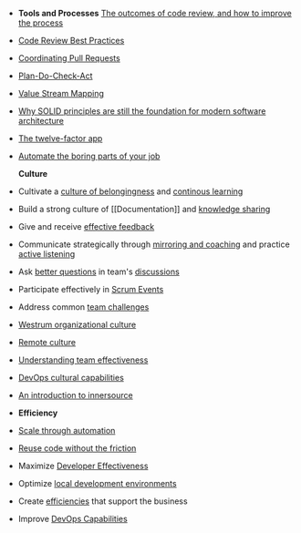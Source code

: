 - **Tools and Processes**
  [The outcomes of code review, and how to improve the process](https://www.pluralsight.com/blog/tutorials/code-review)
- [Code Review Best Practices](https://appunite.com/blog/code-review-best-practices)
- [Coordinating Pull Requests](https://octoverse.github.com/writing-code-faster/#coordinating-pull-requests)
- [Plan-Do-Check-Act](https://whatis.techtarget.com/definition/PDCA-plan-do-check-act)
- [Value Stream Mapping](https://www.atlassian.com/continuous-delivery/principles/value-stream-mapping)
- [Why SOLID principles are still the foundation for modern software architecture](https://stackoverflow.blog/2021/11/01/why-solid-principles-are-still-the-foundation-for-modern-software-architecture/)
- [The twelve-factor app](https://12factor.net/)
- [Automate the boring parts of your job](https://stackoverflow.blog/2022/07/25/automate-the-boring-parts-of-your-job)
  
  **Culture**
- Cultivate a [culture of belongingness](https://docs.microsoft.com/en-us/learn/modules/cultivate-culture-belongingness/) and [continous learning](professional-development.md)
- Build a strong culture of [[Documentation]] and [knowledge sharing](https://github.com/readme/guides/public-documentation)
- Give and receive [effective feedback](https://docs.microsoft.com/en-us/learn/modules/give-receive-effective-feedback/)
- Communicate strategically through [mirroring and coaching](https://docs.microsoft.com/en-us/learn/modules/communicate-strategically-mirror-coach/) and practice [active listening](https://docs.microsoft.com/en-us/learn/modules/practice-active-listening/)
- Ask [better questions](https://stackoverflow.com/help/how-to-ask) in team's [discussions](https://docs.github.com/en/discussions)
- Participate effectively in [Scrum Events](https://scrumguides.org/scrum-guide.html#scrum-events)
- Address common [team challenges](https://www.atlassian.com/team-playbook)
- [Westrum organizational culture](https://cloud.google.com/architecture/devops/devops-culture-westrum-organizational-culture)
- [Remote culture](https://about.gitlab.com/company/culture/all-remote/)
- [Understanding team effectiveness](https://rework.withgoogle.com/guides/understanding-team-effectiveness/steps/introduction/)
- [DevOps cultural capabilities](https://cloud.google.com/architecture/devops/capabilities#cultural-capabilities)
- [An introduction to innersource](https://resources.github.com/innersource/fundamentals/)
- **Efficiency**
- [Scale through automation](https://octoverse.github.com/writing-code-faster/#scale-through-automation)
- [Reuse code without the friction](https://octoverse.github.com/writing-code-faster/#reusing-code-without-the-friction)
- Maximize [Developer Effectiveness](https://martinfowler.com/articles/developer-effectiveness.html)
- Optimize [local development environments](https://github.com/readme/guides/developer-onboarding)
- Create [efficiencies](https://docs.microsoft.com/en-us/learn/paths/devops-dojo-white-belt-foundation/) that support the business
- Improve [DevOps Capabilities](https://cloud.google.com/architecture/devops/capabilities#technical-capabilities)